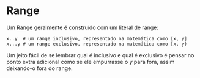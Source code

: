 # Range

Um [Range](http://crystal-lang.org/api/Range.html) geralmente é construído com um literal de range:

```crystal
x..y  # um range inclusivo, representado na matemática como [x, y]
x...y # um range exclusivo, representado na matemática como [x, y)
```

Um jeito fácil de se lembrar qual é inclusivo e qual é exclusivo é pensar no ponto extra adicional como se ele empurrasse o *y* para fora, assim deixando-o fora do range.
